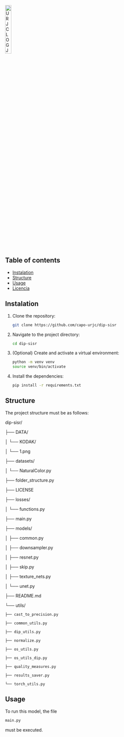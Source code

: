 <img src="https://github.com/user-attachments/assets/53b39e41-0230-4d47-a404-f2daa143b3cd" alt="URJCLOG JPG-removebg-preview" width="20%">


## Table of contents

- [Instalation](#instalation)
- [Structure](#Structure)
- [Usage](#usage)
- [Licencia](#licencia)

## Instalation

1. Clone the repository:

   ```bash
   git clone https://github.com/capo-urjc/dip-sisr

2. Navigate to the project directory:

   ```bash
   cd dip-sisr

3. (Optional) Create and activate a virtual environment:
   ```bash
   python -m venv venv
   source venv/bin/activate  
   
4. Install the dependencies:
   ```bash
   pip install -r requirements.txt


## Structure
The project structure must be as follows:

dip-sisr/

├── DATA/

│   └── KODAK/

│       └── 1.png

├── datasets/

│   └── NaturalColor.py

├── folder_structure.py

├── LICENSE

├── losses/

│   └── functions.py

├── main.py

├── models/

│   ├── common.py

│   ├── downsampler.py

│   ├── resnet.py

│   ├── skip.py

│   ├── texture_nets.py

│   └── unet.py

├── README.md

└── utils/

    ├── cast_to_precision.py
    
    ├── common_utils.py
    
    ├── dip_utils.py
    
    ├── normalize.py
    
    ├── os_utils.py
    
    ├── os_utils_dip.py
    
    ├── quality_measures.py
    
    ├── results_saver.py
    
    └── torch_utils.py


## Usage
To run this model, the file 
   ```bash
   main.py
   ```

must be executed.  



